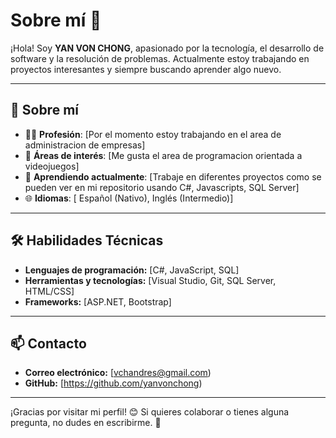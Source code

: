 # Sobre mí 👋

¡Hola! Soy **YAN VON CHONG**, apasionado por la tecnología, el desarrollo de software y la resolución de problemas. Actualmente estoy trabajando en proyectos interesantes y siempre buscando aprender algo nuevo.

---

## 🚀 Sobre mí

- 👨‍💻 **Profesión**: [Por el momento estoy trabajando en el area de administracion de empresas]
- 🎯 **Áreas de interés**: [Me gusta el area de programacion orientada a videojuegos]  
- 🌱 **Aprendiendo actualmente**: [Trabaje en diferentes proyectos como se pueden ver en mi repositorio usando C#, Javascripts, SQL Server]  
- 🌐 **Idiomas**: [ Español (Nativo), Inglés (Intermedio)]  

---

## 🛠️ Habilidades Técnicas

- **Lenguajes de programación:** [C#, JavaScript, SQL]
- **Herramientas y tecnologías:** [Visual Studio, Git, SQL Server, HTML/CSS]
- **Frameworks:** [ASP.NET, Bootstrap]  

---

## 📫 Contacto

- **Correo electrónico:** [vchandres@gmail.com)
- **GitHub:** [https://github.com/yanvonchong)

---

¡Gracias por visitar mi perfil! 😊 Si quieres colaborar o tienes alguna pregunta, no dudes en escribirme. 🚀
